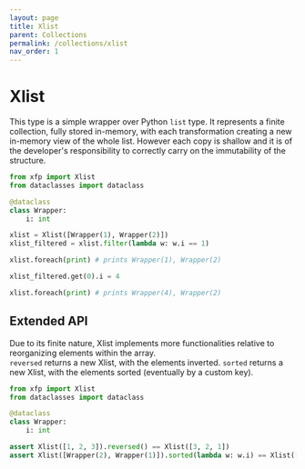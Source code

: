 ```yaml
---
layout: page
title: Xlist
parent: Collections
permalink: /collections/xlist
nav_order: 1
---
```


<h1 style="font-weight: bold">Xlist</h1>

This type is a simple wrapper over Python `list` type.
It represents a finite collection, fully stored in-memory, with each transformation creating a new in-memory view of the whole list. However each copy is shallow and it is of the developer's responsibility to correctly carry on the immutability of the structure.

```python
from xfp import Xlist
from dataclasses import dataclass

@dataclass
class Wrapper:
    i: int

xlist = Xlist([Wrapper(1), Wrapper(2)])
xlist_filtered = xlist.filter(lambda w: w.i == 1)

xlist.foreach(print) # prints Wrapper(1), Wrapper(2)

xlist_filtered.get(0).i = 4

xlist.foreach(print) # prints Wrapper(4), Wrapper(2)
```

## Extended API

Due to its finite nature, Xlist implements more functionalities relative to reorganizing elements within the array.  
`reversed` returns a new Xlist, with the elements inverted.
`sorted` returns a new Xlist, with the elements sorted (eventually by a custom key).

```python
from xfp import Xlist
from dataclasses import dataclass

@dataclass
class Wrapper:
    i: int

assert Xlist([1, 2, 3]).reversed() == Xlist([3, 2, 1])
assert Xlist([Wrapper(2), Wrapper(1)]).sorted(lambda w: w.i) == Xlist([Wrapper(1), Wrapper(2)])
```
